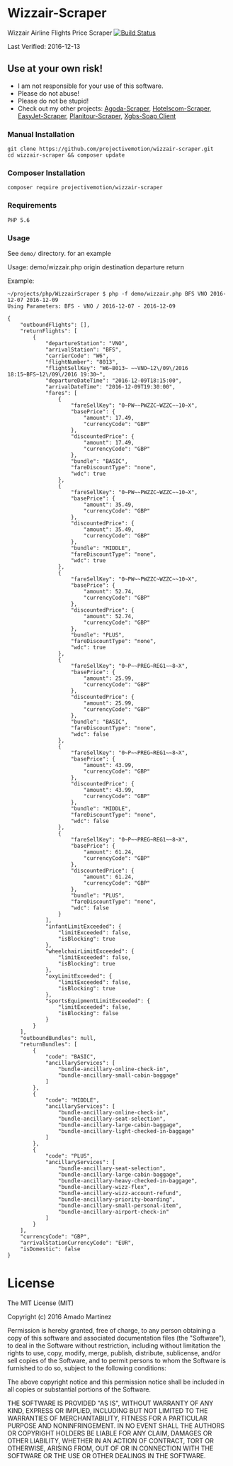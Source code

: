 # Wizzair-Scraper
Wizzair Airline Flights Price Scraper
[![Build Status](https://travis-ci.org/projectivemotion/wizzair-scraper.svg?branch=master)](https://travis-ci.org/projectivemotion/wizzair-scraper)

Last Verified: 2016-12-13

## Use at your own risk!
* I am not responsible for your use of this software.
* Please do not abuse!
* Please do not be stupid!
* Check out my other projects: [Agoda-Scraper](https://github.com/projectivemotion/agoda-scraper), [Hotelscom-Scraper](https://github.com/projectivemotion/hotelscom-scraper), [EasyJet-Scraper](https://github.com/projectivemotion/easyjet-scraper), [Planitour-Scraper](https://github.com/projectivemotion/planitour-scraper), [Xgbs-Soap Client](https://github.com/projectivemotion/xgbs-soap)

### Manual Installation
    git clone https://github.com/projectivemotion/wizzair-scraper.git
    cd wizzair-scraper && composer update
    
### Composer Installation
    composer require projectivemotion/wizzair-scraper
    
### Requirements
    PHP 5.6


### Usage

See `demo/` directory. for an example

Usage: demo/wizzair.php origin destination departure return

Example: 
```
~/projects/php/WizzairScraper $ php -f demo/wizzair.php BFS VNO 2016-12-07 2016-12-09
Using Parameters: BFS - VNO / 2016-12-07 - 2016-12-09

{
    "outboundFlights": [],
    "returnFlights": [
        {
            "departureStation": "VNO",
            "arrivalStation": "BFS",
            "carrierCode": "W6",
            "flightNumber": "8013",
            "flightSellKey": "W6~8013~ ~~VNO~12\/09\/2016 18:15~BFS~12\/09\/2016 19:30~",
            "departureDateTime": "2016-12-09T18:15:00",
            "arrivalDateTime": "2016-12-09T19:30:00",
            "fares": [
                {
                    "fareSellKey": "0~PW~~PWZZC~WZZC~~10~X",
                    "basePrice": {
                        "amount": 17.49,
                        "currencyCode": "GBP"
                    },
                    "discountedPrice": {
                        "amount": 17.49,
                        "currencyCode": "GBP"
                    },
                    "bundle": "BASIC",
                    "fareDiscountType": "none",
                    "wdc": true
                },
                {
                    "fareSellKey": "0~PW~~PWZZC~WZZC~~10~X",
                    "basePrice": {
                        "amount": 35.49,
                        "currencyCode": "GBP"
                    },
                    "discountedPrice": {
                        "amount": 35.49,
                        "currencyCode": "GBP"
                    },
                    "bundle": "MIDDLE",
                    "fareDiscountType": "none",
                    "wdc": true
                },
                {
                    "fareSellKey": "0~PW~~PWZZC~WZZC~~10~X",
                    "basePrice": {
                        "amount": 52.74,
                        "currencyCode": "GBP"
                    },
                    "discountedPrice": {
                        "amount": 52.74,
                        "currencyCode": "GBP"
                    },
                    "bundle": "PLUS",
                    "fareDiscountType": "none",
                    "wdc": true
                },
                {
                    "fareSellKey": "0~P~~PREG~REG1~~8~X",
                    "basePrice": {
                        "amount": 25.99,
                        "currencyCode": "GBP"
                    },
                    "discountedPrice": {
                        "amount": 25.99,
                        "currencyCode": "GBP"
                    },
                    "bundle": "BASIC",
                    "fareDiscountType": "none",
                    "wdc": false
                },
                {
                    "fareSellKey": "0~P~~PREG~REG1~~8~X",
                    "basePrice": {
                        "amount": 43.99,
                        "currencyCode": "GBP"
                    },
                    "discountedPrice": {
                        "amount": 43.99,
                        "currencyCode": "GBP"
                    },
                    "bundle": "MIDDLE",
                    "fareDiscountType": "none",
                    "wdc": false
                },
                {
                    "fareSellKey": "0~P~~PREG~REG1~~8~X",
                    "basePrice": {
                        "amount": 61.24,
                        "currencyCode": "GBP"
                    },
                    "discountedPrice": {
                        "amount": 61.24,
                        "currencyCode": "GBP"
                    },
                    "bundle": "PLUS",
                    "fareDiscountType": "none",
                    "wdc": false
                }
            ],
            "infantLimitExceeded": {
                "limitExceeded": false,
                "isBlocking": true
            },
            "wheelchairLimitExceeded": {
                "limitExceeded": false,
                "isBlocking": true
            },
            "oxyLimitExceeded": {
                "limitExceeded": false,
                "isBlocking": true
            },
            "sportsEquipmentLimitExceeded": {
                "limitExceeded": false,
                "isBlocking": false
            }
        }
    ],
    "outboundBundles": null,
    "returnBundles": [
        {
            "code": "BASIC",
            "ancillaryServices": [
                "bundle-ancillary-online-check-in",
                "bundle-ancillary-small-cabin-baggage"
            ]
        },
        {
            "code": "MIDDLE",
            "ancillaryServices": [
                "bundle-ancillary-online-check-in",
                "bundle-ancillary-seat-selection",
                "bundle-ancillary-large-cabin-baggage",
                "bundle-ancillary-light-checked-in-baggage"
            ]
        },
        {
            "code": "PLUS",
            "ancillaryServices": [
                "bundle-ancillary-seat-selection",
                "bundle-ancillary-large-cabin-baggage",
                "bundle-ancillary-heavy-checked-in-baggage",
                "bundle-ancillary-wizz-flex",
                "bundle-ancillary-wizz-account-refund",
                "bundle-ancillary-priority-boarding",
                "bundle-ancillary-small-personal-item",
                "bundle-ancillary-airport-check-in"
            ]
        }
    ],
    "currencyCode": "GBP",
    "arrivalStationCurrencyCode": "EUR",
    "isDomestic": false
}
```
# License
The MIT License (MIT)

Copyright (c) 2016 Amado Martinez

Permission is hereby granted, free of charge, to any person obtaining a copy
of this software and associated documentation files (the "Software"), to deal
in the Software without restriction, including without limitation the rights
to use, copy, modify, merge, publish, distribute, sublicense, and/or sell
copies of the Software, and to permit persons to whom the Software is
furnished to do so, subject to the following conditions:

The above copyright notice and this permission notice shall be included in all
copies or substantial portions of the Software.

THE SOFTWARE IS PROVIDED "AS IS", WITHOUT WARRANTY OF ANY KIND, EXPRESS OR
IMPLIED, INCLUDING BUT NOT LIMITED TO THE WARRANTIES OF MERCHANTABILITY,
FITNESS FOR A PARTICULAR PURPOSE AND NONINFRINGEMENT. IN NO EVENT SHALL THE
AUTHORS OR COPYRIGHT HOLDERS BE LIABLE FOR ANY CLAIM, DAMAGES OR OTHER
LIABILITY, WHETHER IN AN ACTION OF CONTRACT, TORT OR OTHERWISE, ARISING FROM,
OUT OF OR IN CONNECTION WITH THE SOFTWARE OR THE USE OR OTHER DEALINGS IN THE
SOFTWARE.
